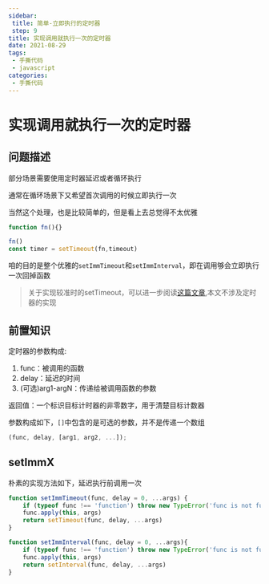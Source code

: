 ```yaml
---
sidebar:
 title: 简单-立即执行的定时器
 step: 9
title: 实现调用就执行一次的定时器
date: 2021-08-29
tags:
 - 手撕代码
 - javascript
categories:
 - 手撕代码
---
```

# 实现调用就执行一次的定时器

## 问题描述
部分场景需要使用定时器延迟或者循环执行

通常在循环场景下又希望首次调用的时候立即执行一次

当然这个处理，也是比较简单的，但是看上去总觉得不太优雅
```js
function fn(){}

fn()
const timer = setTimeout(fn,timeout)
```

咱的目的是整个优雅的`setImmTimeout`和`setImmInterval`，即在调用够会立即执行一次回掉函数

>关于实现较准时的setTimeout，可以进一步阅读[这篇文章](https://mp.weixin.qq.com/s/JYfm8oiQmomkNnJIFWDkrQ),本文不涉及定时器的实现

## 前置知识
定时器的参数构成:
1. func：被调用的函数
2. delay：延迟的时间
3. (可选)arg1-argN：传递给被调用函数的参数

返回值：一个标识目标计时器的非零数字，用于清楚目标计数器

参数构成如下，`[]`中包含的是可选的参数，并不是传递一个数组
```js
(func, delay, [arg1, arg2, ...]);
```

## setImmX
朴素的实现方法如下，延迟执行前调用一次
```js
function setImmTimeout(func, delay = 0, ...args) {
    if (typeof func !== 'function') throw new TypeError('func is not function')
    func.apply(this, args)
    return setTimeout(func, delay, ...args)
}

function setImmInterval(func, delay = 0, ...args){
    if (typeof func !== 'function') throw new TypeError('func is not function')
    func.apply(this, args)
    return setInterval(func, delay, ...args)
}
```


<comment/>
<tongji/>